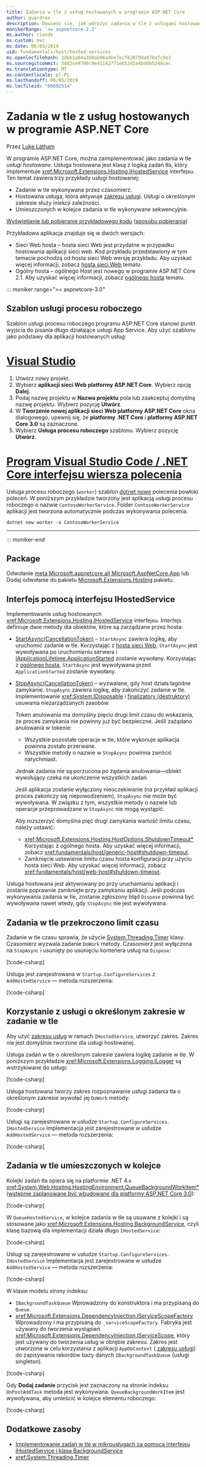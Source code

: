 ```yaml
---
title: Zadania w tle z usług hostowanych w programie ASP.NET Core
author: guardrex
description: Dowiedz się, jak wdrożyć zadania w tle z usługami hostowanymi na platformie ASP.NET Core.
monikerRange: '>= aspnetcore-2.1'
ms.author: riande
ms.custom: mvc
ms.date: 06/03/2019
uid: fundamentals/host/hosted-services
ms.openlocfilehash: 2dbb1a84a380ab06a4be7ecf628799a070afc9e3
ms.sourcegitcommit: 5dd2ce9709c9e41142771e652d1a4bd0b5248cec
ms.translationtype: MT
ms.contentlocale: pl-PL
ms.lasthandoff: 06/05/2019
ms.locfileid: "66692514"
---
```

# <a name="background-tasks-with-hosted-services-in-aspnet-core"></a>Zadania w tle z usług hostowanych w programie ASP.NET Core

Przez [Luke Latham](https://github.com/guardrex)

W programie ASP.NET Core, można zaimplementować jako zadania w tle *usługi hostowane*. Usługa hostowana jest klasą z logiką zadań tła, który implementuje <xref:Microsoft.Extensions.Hosting.IHostedService> interfejsu. Ten temat zawiera trzy przykłady usługi hostowanej:

* Zadanie w tle wykonywana przez czasomierz.
* Hostowana usługa, która aktywuje [zakresu usługi](xref:fundamentals/dependency-injection#service-lifetimes). Usługi o określonym zakresie służy iniekcji zależności.
* Umieszczonych w kolejce zadania w tle wykonywane sekwencyjnie.

[Wyświetlanie lub pobieranie przykładowego kodu](https://github.com/aspnet/AspNetCore.Docs/tree/master/aspnetcore/fundamentals/host/hosted-services/samples/) ([sposobu pobierania](xref:index#how-to-download-a-sample))

Przykładowa aplikacja znajduje się w dwóch wersjach:

* Sieci Web hosta &ndash; hosta sieci Web jest przydatne w przypadku hostowania aplikacji sieci web. Kod przykładu przedstawiony w tym temacie pochodzą od hosta sieci Web wersję przykładu. Aby uzyskać więcej informacji, zobacz [hosta sieci Web](xref:fundamentals/host/web-host) tematu.
* Ogólny hosta &ndash; ogólnego Host jest nowego w programie ASP.NET Core 2.1. Aby uzyskać więcej informacji, zobacz [ogólnego hosta](xref:fundamentals/host/generic-host) tematu.

::: moniker range=">= aspnetcore-3.0"

## <a name="worker-service-template"></a>Szablon usługi procesu roboczego

Szablon usługi procesu roboczego programu ASP.NET Core stanowi punkt wyjścia do pisania długo działające usługi App Service. Aby użyć szablonu jako podstawy dla aplikacji hostowanych usług:

# <a name="visual-studiotabvisual-studio"></a>[Visual Studio](#tab/visual-studio)

1. Utwórz nowy projekt.
1. Wybierz **aplikacji sieci Web platformy ASP.NET Core**. Wybierz opcję **Dalej**.
1. Podaj nazwę projektu w **Nazwa projektu** pola lub zaakceptuj domyślną nazwę projektu. Wybierz pozycję **Utwórz**.
1. W **Tworzenie nowej aplikacji sieci Web platformy ASP.NET Core** okna dialogowego, upewnij się, że **platformy .NET Core** i **platformy ASP.NET Core 3.0** są zaznaczone.
1. Wybierz **Usługa procesu roboczego** szablonu. Wybierz pozycję **Utwórz**.

# <a name="visual-studio-code--net-core-clitabvisual-studio-codenetcore-cli"></a>[Program Visual Studio Code / .NET Core interfejsu wiersza polecenia](#tab/visual-studio-code+netcore-cli)

Usługa procesu roboczego (`worker`) szablon [dotnet nowe](/dotnet/core/tools/dotnet-new) polecenia powłoki poleceń. W poniższym przykładzie tworzony jest aplikacją usługi procesu roboczego o nazwie `ContosoWorkerService`. Folder `ContosoWorkerService` aplikacji jest tworzona automatycznie podczas wykonywania polecenia.

```console
dotnet new worker -o ContosoWorkerService
```

---

::: moniker-end

## <a name="package"></a>Package

Odwołanie [meta Microsoft.aspnetcore.all Microsoft.AspNetCore.App](xref:fundamentals/metapackage-app) lub Dodaj odwołanie do pakietu [Microsoft.Extensions.Hosting](https://www.nuget.org/packages/Microsoft.Extensions.Hosting) pakietu.

## <a name="ihostedservice-interface"></a>Interfejs pomocą interfejsu IHostedService

Implementowanie usług hostowanych <xref:Microsoft.Extensions.Hosting.IHostedService> interfejsu. Interfejs definiuje dwie metody dla obiektów, które są zarządzane przez hosta:

* [StartAsync(CancellationToken)](xref:Microsoft.Extensions.Hosting.IHostedService.StartAsync*) &ndash; `StartAsync` zawiera logikę, aby uruchomić zadanie w tle. Korzystając z [hosta sieci Web](xref:fundamentals/host/web-host), `StartAsync` jest wywoływana po uruchomieniu serwera i [IApplicationLifetime.ApplicationStarted](xref:Microsoft.AspNetCore.Hosting.IApplicationLifetime.ApplicationStarted*) zostanie wywołany. Korzystając z [ogólnego hosta](xref:fundamentals/host/generic-host), `StartAsync` jest wywoływana przed `ApplicationStarted` zostanie wywołany.

* [StopAsync(CancellationToken)](xref:Microsoft.Extensions.Hosting.IHostedService.StopAsync*) &ndash; wyzwalane, gdy host działa łagodne zamykanie. `StopAsync` zawiera logikę, aby zakończyć zadanie w tle. Implementowanie <xref:System.IDisposable> i [finalizatory (destruktory)](/dotnet/csharp/programming-guide/classes-and-structs/destructors) usuwania niezarządzanych zasobów.

  Token anulowania ma domyślny pięciu drugi limit czasu do wskazania, że proces zamykania nie powinny już być bezpieczne. Jeśli zażądano anulowania w tokenie:

  * Wszystkie pozostałe operacje w tle, które wykonuje aplikacja powinna zostało przerwane.
  * Wszystkie metody o nazwie w `StopAsync` powinna zwrócić natychmiast.

  Jednak zadania nie są porzucona po żądania anulowania&mdash;obiekt wywołujący czeka na ukończenie wszystkich zadań.

  Jeśli aplikacja zostanie wyłączony nieoczekiwanie (na przykład aplikacji proces zakończy się niepowodzeniem), `StopAsync` nie może być wywoływana. W związku z tym, wszystkie metody o nazwie lub operacje przeprowadzane w `StopAsync` nie mogą wystąpić.

  Aby rozszerzyć domyślna pięć drugi zamykania wartość limitu czasu, należy ustawić:

  * <xref:Microsoft.Extensions.Hosting.HostOptions.ShutdownTimeout*> Korzystając z ogólnego hosta. Aby uzyskać więcej informacji, zobacz <xref:fundamentals/host/generic-host#shutdown-timeout>.
  * Zamknięcie ustawienie limitu czasu hosta konfiguracji przy użyciu hosta sieci Web. Aby uzyskać więcej informacji, zobacz <xref:fundamentals/host/web-host#shutdown-timeout>.

Usługa hostowana jest aktywowany po przy uruchamianiu aplikacji i zostanie poprawnie zamknięte przy zamykaniu aplikacji. Jeśli podczas wykonywania zadania w tle, zostanie zgłoszony błąd `Dispose` powinna być wywoływana nawet wtedy, gdy `StopAsync` nie jest wywoływana.

## <a name="timed-background-tasks"></a>Zadania w tle przekroczono limit czasu

Zadanie w tle czasu sprawia, że użycie [System.Threading.Timer](xref:System.Threading.Timer) klasy. Czasomierz wyzwala zadanie `DoWork` metody. Czasomierz jest wyłączona na `StopAsync` i usunięty po usunięciu kontenera usług na `Dispose`:

[!code-csharp[](hosted-services/samples/2.x/BackgroundTasksSample-WebHost/Services/TimedHostedService.cs?name=snippet1&highlight=15-16,30,37)]

Usługa jest zarejestrowana w `Startup.ConfigureServices` z `AddHostedService` — metoda rozszerzenia:

[!code-csharp[](hosted-services/samples/2.x/BackgroundTasksSample-WebHost/Startup.cs?name=snippet1)]

## <a name="consuming-a-scoped-service-in-a-background-task"></a>Korzystanie z usługi o określonym zakresie w zadanie w tle

Aby użyć [zakresu usług](xref:fundamentals/dependency-injection#service-lifetimes) w ramach `IHostedService`, utworzyć zakres. Zakres nie jest domyślnie tworzone dla usługi hostowanej.

Usługa zadań w tle o określonym zakresie zawiera logikę zadanie w tle. W poniższym przykładzie <xref:Microsoft.Extensions.Logging.ILogger> są wstrzykiwane do usługi:

[!code-csharp[](hosted-services/samples/2.x/BackgroundTasksSample-WebHost/Services/ScopedProcessingService.cs?name=snippet1)]

Usługa hostowana tworzy zakres rozpoznawanie usługi zadania tła o określonym zakresie wywołać jej `DoWork` metody:

[!code-csharp[](hosted-services/samples/2.x/BackgroundTasksSample-WebHost/Services/ConsumeScopedServiceHostedService.cs?name=snippet1&highlight=29-36)]

Usługi są zarejestrowane w usłudze `Startup.ConfigureServices`. `IHostedService` Implementacja jest zarejestrowane w usłudze `AddHostedService` — metoda rozszerzenia:

[!code-csharp[](hosted-services/samples/2.x/BackgroundTasksSample-WebHost/Startup.cs?name=snippet2)]

## <a name="queued-background-tasks"></a>Zadania w tle umieszczonych w kolejce

Kolejki zadań tła opiera się na platformie .NET 4.x <xref:System.Web.Hosting.HostingEnvironment.QueueBackgroundWorkItem*> ([wstępnie zaplanowane być wbudowane dla platformy ASP.NET Core 3.0](https://github.com/aspnet/Hosting/issues/1280)):

[!code-csharp[](hosted-services/samples/2.x/BackgroundTasksSample-WebHost/Services/BackgroundTaskQueue.cs?name=snippet1)]

W `QueueHostedService`, w kolejce zadania w tle są usuwane z kolejki i są stosowane jako <xref:Microsoft.Extensions.Hosting.BackgroundService>, czyli klasę bazową dla implementacji działa długo `IHostedService`:

[!code-csharp[](hosted-services/samples/2.x/BackgroundTasksSample-WebHost/Services/QueuedHostedService.cs?name=snippet1&highlight=21,25)]

Usługi są zarejestrowane w usłudze `Startup.ConfigureServices`. `IHostedService` Implementacja jest zarejestrowane w usłudze `AddHostedService` — metoda rozszerzenia:

[!code-csharp[](hosted-services/samples/2.x/BackgroundTasksSample-WebHost/Startup.cs?name=snippet3)]

W klasie modelu strony indeksu:

* `IBackgroundTaskQueue` Wprowadzony do konstruktora i ma przypisaną do `Queue`.
* <xref:Microsoft.Extensions.DependencyInjection.IServiceScopeFactory> Wprowadzony i ma przypisaną do `_serviceScopeFactory`. Fabryka jest używany do tworzenia wystąpień <xref:Microsoft.Extensions.DependencyInjection.IServiceScope>, który jest używany do tworzenia usług w obrębie zakresu. Zakres jest utworzone w celu korzystania z aplikacji `AppDbContext` ( [zakresu usługi](xref:fundamentals/dependency-injection#service-lifetimes)) do zapisywania rekordów bazy danych `IBackgroundTaskQueue` (usługi singleton).

[!code-csharp[](hosted-services/samples/2.x/BackgroundTasksSample-WebHost/Pages/Index.cshtml.cs?name=snippet1)]

Gdy **Dodaj zadanie** przycisk jest zaznaczony na stronie indeksu `OnPostAddTask` metoda jest wykonywana. `QueueBackgroundWorkItem` jest wywoływana, aby umieścić w kolejce elementu roboczego:

[!code-csharp[](hosted-services/samples/2.x/BackgroundTasksSample-WebHost/Pages/Index.cshtml.cs?name=snippet2)]

## <a name="additional-resources"></a>Dodatkowe zasoby

* [Implementowanie zadań w tle w mikrousługach za pomocą interfejsu IHostedService i klasa BackgroundService](/dotnet/standard/microservices-architecture/multi-container-microservice-net-applications/background-tasks-with-ihostedservice)
* <xref:System.Threading.Timer>
